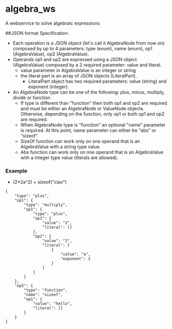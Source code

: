 # algebra_ws

A webservice to solve algebraic expressions

##JSON format
Specification:
- Each operation is a JSON object (let's call it AlgebraNode from now on) composed by up to 4 parameters: type (enum), name (enum), op1 (AlgebraValue), op2 (AlgebraValue).
- Operands op1 and op2 are expressed using a JSON object (AlgebraValue) composed by a 2 required parameter: value and literal.
    - value parameter in AlgebraValue is an integer or string
    - the literal part is an array of JSON objects (LiteralPart).
        - LiteralPart object has two required parameters: value (string) and exponent (integer).
- An AlgebraNode type can be one of the following: plus, minus, multiply, divide or function
    - If type is different than "function" then both op1 and op2 are required and must be either an AlgebraNode or ValueNode objects. Otherwise, depending on the function, only op1 or both op1 and op2 are required.
    - When AlgebraNode type is "function" an optional "name" parameter is required. At this point, name parameter can either be "abs" or "sizeof".
    - SizeOf function can work only on one operand that is an AlgebraValue with a string type value.
    - Abs function can work only on one operand that is an AlgebraValue with a integer type value (literals are allowed).
    
### Example

- (2*2a^2) + sizeof("ciao")
```
{
    "type": "plus",
    "op1": {
        "type": "multiply",
        "op1": {
            "type": "plus",
            "op1": {
                "value": "2",
                "literal": []
            },
            "op2": {
                "value": "2",
                "literal": [
                    {
                        "value": "a",
                        "exponent": 2
                    }
                ]
            }
        }
    },
    "op2": {
        "type": "function",
        "name": "sizeof",
        "op1": {
            "value": "hello",
            "literal": []
        }
    }
}
```